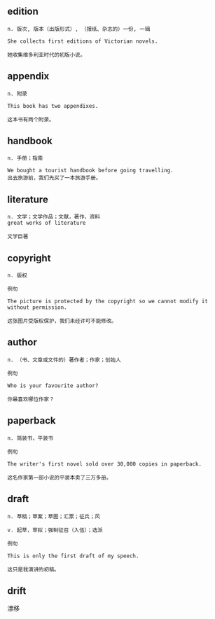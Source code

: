 ## edition
```
n. 版次, 版本（出版形式）, （报纸、杂志的）一份, 一辑

She collects first editions of Victorian novels.

她收集维多利亚时代的初版小说。
```

## appendix
```
n. 附录

This book has two appendixes.

这本书有两个附录。
```

## handbook
```
n. 手册；指南

We bought a tourist handbook before going travelling.
出去旅游前，我们先买了一本旅游手册。
```
## literature
```
n. 文学；文学作品；文献，著作，资料
great works of literature

文学巨著
```
## copyright
```
n. 版权

例句

The picture is protected by the copyright so we cannot modify it without permission.

这张图片受版权保护，我们未经许可不能修改。
```
## author
```
n. （书、文章或文件的）著作者；作家；创始人

例句

Who is your favourite author?

你最喜欢哪位作家？
```
## paperback
```
n. 简装书，平装书

例句

The writer's first novel sold over 30,000 copies in paperback.

这名作家第一部小说的平装本卖了三万多册。
```
## draft
```
n. 草稿；草案；草图；汇票；征兵；风

v. 起草，草拟；强制征召（入伍）；选派

例句

This is only the first draft of my speech.

这只是我演讲的初稿。
```
## drift
漂移